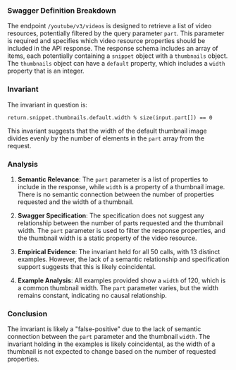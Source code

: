 ### Swagger Definition Breakdown

The endpoint `/youtube/v3/videos` is designed to retrieve a list of video resources, potentially filtered by the query parameter `part`. This parameter is required and specifies which video resource properties should be included in the API response. The response schema includes an array of items, each potentially containing a `snippet` object with a `thumbnails` object. The `thumbnails` object can have a `default` property, which includes a `width` property that is an integer.

### Invariant

The invariant in question is:

`return.snippet.thumbnails.default.width % size(input.part[]) == 0`

This invariant suggests that the width of the default thumbnail image divides evenly by the number of elements in the `part` array from the request.

### Analysis

1. **Semantic Relevance**: The `part` parameter is a list of properties to include in the response, while `width` is a property of a thumbnail image. There is no semantic connection between the number of properties requested and the width of a thumbnail.

2. **Swagger Specification**: The specification does not suggest any relationship between the number of parts requested and the thumbnail width. The `part` parameter is used to filter the response properties, and the thumbnail width is a static property of the video resource.

3. **Empirical Evidence**: The invariant held for all 50 calls, with 13 distinct examples. However, the lack of a semantic relationship and specification support suggests that this is likely coincidental.

4. **Example Analysis**: All examples provided show a `width` of 120, which is a common thumbnail width. The `part` parameter varies, but the width remains constant, indicating no causal relationship.

### Conclusion

The invariant is likely a "false-positive" due to the lack of semantic connection between the `part` parameter and the thumbnail `width`. The invariant holding in the examples is likely coincidental, as the width of a thumbnail is not expected to change based on the number of requested properties.
